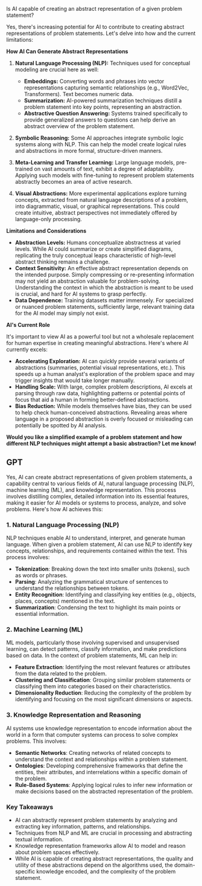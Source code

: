 Is AI capable of creating an abstract representation of a given problem statement?

Yes, there's increasing potential for AI to contribute to creating abstract representations of problem statements. Let's delve into how and the current limitations:

**How AI Can Generate Abstract Representations**

1. **Natural Language Processing (NLP):**  Techniques used for conceptual modeling are crucial here as well:
    * **Embeddings:** Converting words and phrases into vector representations  capturing semantic relationships (e.g., Word2Vec, Transformers). Text becomes numeric data.
    * **Summarization:**  AI-powered summarization techniques distill a problem statement  into key points, representing an abstraction.
    * **Abstractive Question Answering:** Systems trained specifically  to provide generalized answers to  questions can help derive an abstract overview of the problem statement.

2. **Symbolic Reasoning:** Some AI approaches integrate symbolic logic  systems along with NLP. This can help the model create logical rules and abstractions in more formal, structure-driven manners.

3. **Meta-Learning and Transfer Learning:** Large language models, pre-trained on vast amounts of text, exhibit a degree of adaptability. Applying such models with fine-tuning to represent problem statements abstractly becomes an area of active research.

4. **Visual Abstractions:** More experimental applications explore turning concepts, extracted from natural language descriptions of a problem, into diagrammatic, visual, or graphical representations. This could create intuitive, abstract perspectives not immediately offered by language-only processing.

**Limitations and Considerations**

* **Abstraction Levels:** Humans conceptualize abstractness at varied levels. While AI could summarize or create simplified diagrams, replicating the truly conceptual leaps characteristic of high-level abstract thinking remains a challenge.
* **Context Sensitivity:** An effective abstract representation depends on the intended purpose. Simply compressing or re-presenting information may not yield an abstraction valuable for problem-solving. Understanding the context in which the abstraction is meant to be used is crucial, and hard for AI systems to grasp perfectly.
* **Data Dependence:**  Training datasets matter immensely. For specialized  or nuanced problem statements, sufficiently large, relevant training data for the AI model may simply not exist.

**AI's Current Role**

It's important to view AI as a powerful tool but not a wholesale replacement for human expertise in  creating meaningful abstractions. Here's where AI currently excels:

* **Accelerating Exploration:** AI can quickly provide several variants of abstractions (summaries, potential visual representations, etc.). This speeds up a human analyst's  exploration of the problem space and may trigger  insights that would take longer manually.
* **Handling Scale:** With large, complex problem descriptions, AI excels at parsing through raw data, highlighting patterns or potential points of focus that aid a human in forming better-defined abstractions.
* **Bias Reduction:**  While models themselves have bias, they can be used to help check human-conceived abstractions. Revealing areas where language in a proposed abstraction is overly focused or misleading can potentially be spotted by AI analysis.

**Would you like a simplified example of a problem statement and how different NLP techniques might attempt a basic abstraction? Let me know!**



## GPT

Yes, AI can create abstract representations of given problem statements, a capability central to various fields of AI,  natural language processing (NLP), machine learning (ML), and knowledge representation. This process involves distilling complex, detailed information into its essential features, making it easier for AI models or systems to process, analyze, and solve problems. Here's how AI achieves this:

### 1. Natural Language Processing (NLP)

NLP techniques enable AI to understand, interpret, and generate human language. When given a problem statement, AI can use NLP to identify key concepts, relationships, and requirements contained within the text. This process involves:

- **Tokenization**: Breaking down the text into smaller units (tokens), such as words or phrases.
- **Parsing**: Analyzing the grammatical structure of sentences to understand the relationships between tokens.
- **Entity Recognition**: Identifying and classifying key entities (e.g., objects, places, concepts) mentioned in the text.
- **Summarization**: Condensing the text to highlight its main points or essential information.

### 2. Machine Learning (ML)

ML models, particularly those involving supervised and unsupervised learning, can detect patterns, classify information, and make predictions based on data. In the context of problem statements, ML can help in:

- **Feature Extraction**: Identifying the most relevant features or attributes from the data related to the problem.
- **Clustering and Classification**: Grouping similar problem statements or classifying them into categories based on their characteristics.
- **Dimensionality Reduction**: Reducing the complexity of the problem by identifying and focusing on the most significant dimensions or aspects.

### 3. Knowledge Representation and Reasoning

AI systems use knowledge representation to encode information about the world in a form that computer systems can process to solve complex problems. This involves:

- **Semantic Networks**: Creating networks of related concepts to understand the context and relationships within a problem statement.
- **Ontologies**: Developing comprehensive frameworks that define the entities, their attributes, and interrelations within a specific domain of the problem.
- **Rule-Based Systems**: Applying logical rules to infer new information or make decisions based on the abstracted representation of the problem.

### Key Takeaways

- AI can abstractly represent problem statements by analyzing and extracting key information, patterns, and relationships.
- Techniques from NLP and ML are crucial in processing and abstracting textual information.
- Knowledge representation frameworks allow AI to model and reason about problem spaces effectively.
- While AI is capable of creating abstract representations, the quality and utility of these abstractions depend on the algorithms used, the domain-specific knowledge encoded, and the complexity of the problem statement.